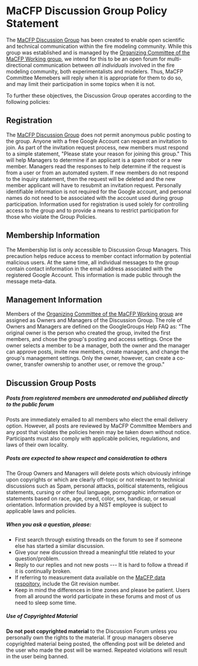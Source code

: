 # MaCFP Discussion Group Policy Statement

The [MaCFP Discussion Group](https://groups.google.com/g/macfp-discussions) has been created to enable open scientific and technical communication within the fire modeling community. While this group was established and is managed by the [Organizing Committee of the MaCFP Working group](https://iafss.org/macfp/), we intend for this to be an open forum for multi-directional communication between *all individuals* involved in the fire modeling community, both experimentalists and modelers. Thus, MaCFP Committee Memebers will reply when it is appropriate for them to do so, and may limit their participation in some topics when it is not.  

To further these objectives, the Discussion Group operates according to the following policies:

## Registration

The [MaCFP Discussion Group](https://groups.google.com/g/macfp-discussions) does not permit anonymous public posting to the group.  Anyone with a free Google Account can request an invitation to join.  As part of the invitation request process, new members must respond to a simple statement, "Please state your reason for joining this group."  This will help Managers to determine if an applicant is a spam robot or a new member. Managers read the responses to help determine if the request is from a user or from an automated system.  If new members do not respond to the inquiry statement, then the request will be deleted and the new member applicant will have to resubmit an invitation request. Personally identifiable information is not required for the Google account, and personal names do not need to be associated with the account used during group participation.  Information used for registration is used solely for controlling access to the group and to provide a means to restrict participation for those who violate the Group Policies.

## Membership Information

The Membership list is only accessible to Discussion Group Managers. This precaution helps reduce access to member contact information by potential malicious users. At the same time, all individual messages to the group contain contact information in the email address associated with the registered Google Account.  This information is made public through the message meta-data.

## Management Information

 Members of the [Organizing Committee of the MaCFP Working group](https://iafss.org/macfp/) are assigned as Owners and Managers of the Discussion Group.  The role of Owners and Managers are defined on the GoogleGroups Help FAQ as:
"The original owner is the person who created the group, invited the first members, and chose the group's posting and access settings. Once the owner selects a member to be a manager, both the owner and the manager can approve posts, invite new members, create managers, and change the group's management settings. Only the owner, however, can create a co-owner, transfer ownership to another user, or remove the group."

## Discussion Group Posts

##### Posts from registered members are unmoderated and published directly to the public forum
Posts are immediately emailed to all members who elect the email delivery option.  However, all posts are reviewed by MaCFP Committee Members and any post that violates the policies herein may be taken down without notice.  Participants must also comply with applicable policies, regulations, and laws of their own locality. 

##### Posts are expected to show respect and consideration to others
The Group Owners and Managers will delete posts which obviously infringe upon copyrights or which are clearly off-topic or not relevant to technical discussions such as Spam, personal attacks, political statements, religious statements, cursing or other foul language, pornographic information or statements based on race, age, creed, color, sex, handicap, or sexual orientation.  Information provided by a NIST employee is subject to applicable laws and policies.

##### When you ask a question, please:
- First search through existing threads on the forum to see if someone else has started a similar discussion.
- Give your new discussion thread a meaningful title related to your question/problem.
- Reply to our replies and not new posts --- It is hard to follow a thread if it is continually broken.
- If referring to measurement data available on the [MaCFP data respoitory](https://github.com/MaCFP/), include the Git revision number.
- Keep in mind the differences in time zones and please be patient. Users from all around the world participate in these forums and most of us need to sleep some time.


##### Use of Copyrighted Material
**Do not post copyrighted material** to the Discussion Forum unless you personally own the rights to the material. If group managers observe copyrighted material being posted, the offending post will be deleted and the user who made the post will be warned. Repeated violations will result in the user being banned.